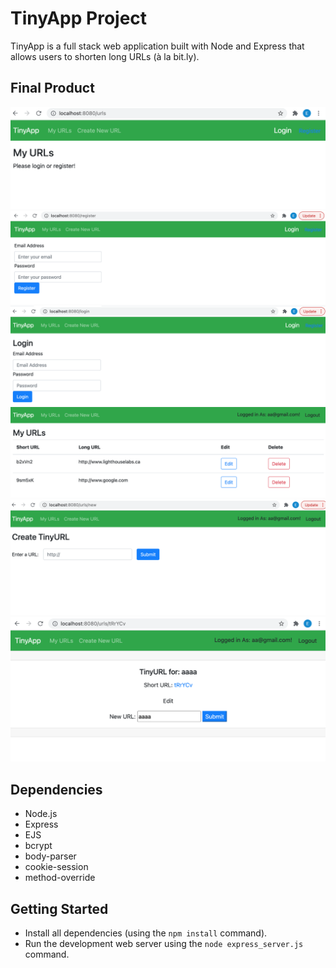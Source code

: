  # TinyApp Project

TinyApp is a full stack web application built with Node and Express that allows users to shorten long URLs (à la bit.ly).

## Final Product

!["A screenshot of the URL main page"](https://github.com/Emeka-asogwa/tinyapp/blob/master/docs/url-main-page.png)
!["A screenshot of the URL main page"](https://github.com/Emeka-asogwa/tinyapp/blob/master/docs/url-register.png)
!["A screenshot of the URL login page"](https://github.com/Emeka-asogwa/tinyapp/blob/master/docs/url-login-page.png)
!["A screenshot of the URL edit-delete page"](https://github.com/Emeka-asogwa/tinyapp/blob/master/docs/url-login-editpage.png)
!["A screenshot of the URLs creat-page"](https://github.com/Emeka-asogwa/tinyapp/blob/master/docs/url-create-page.png?raw=true)
!["A screenshot of the URLs create page"](https://github.com/Emeka-asogwa/tinyapp/blob/master/docs/url-edit.png)





## Dependencies

- Node.js
- Express
- EJS
- bcrypt
- body-parser
- cookie-session
- method-override

## Getting Started

- Install all dependencies (using the `npm install` command).
- Run the development web server using the `node express_server.js` command.